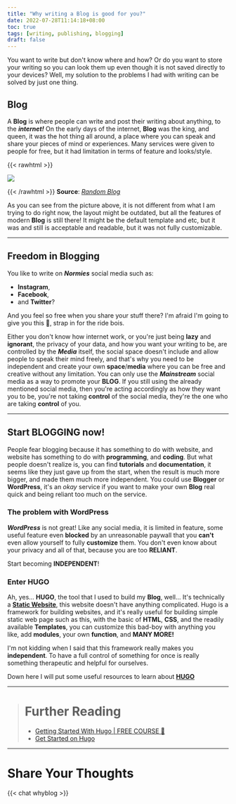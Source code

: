 ```yaml
---
title: "Why writing a Blog is good for you?"
date: 2022-07-28T11:14:18+08:00
toc: true 
tags: [writing, publishing, blogging]
draft: false
---
```


You want to write but don't know where and how? Or do you want to store your writing so you can look them up even though it is not saved directly to your devices? Well, my solution to the problems I had with writing can be solved by just one thing.

## Blog
A **Blog** is where people can write and post their writing about anything, to the ***internet!*** On the early days of the internet, **Blog** was the king, and queen, it was the hot thing all around, a place where you can speak and share your pieces of mind or experiences. Many services were given to people for free, but it had limitation in terms of feature and looks/style.

{{< rawhtml >}}

<img src="/img/blog_1.PNG">

{{< /rawhtml >}}
**Source**: [*Random Blog*](http://randomest.blogspot.com/)

As you can see from the picture above, it is not different from what I am trying to do right now, the layout might be outdated, but all the features of modern **Blog** is still there! It might be the default template and etc, but it was and still is acceptable and readable, but it was not fully customizable.

---
## Freedom in Blogging
You like to write on ***Normies*** social media such as:
- **Instagram**,
- **Facebook**,
- and  **Twitter**?

And you feel so free when you share your stuff there? I'm afraid I'm going to give you this 💊, strap in for the ride bois.

Either you don't know how internet work, or you're just being **lazy** and **ignorant**, the privacy of your data, and how you want your writing to be, are controlled by the ***Media*** itself, the social space doesn't include and allow people to speak their mind freely, and that's why you need to be independent and create your own **space**/**media** where you can be free and creative without any limitation. You can only use the ***Mainstream*** social media as a way to promote your **BLOG**. If you still using the already mentioned social media, then you're acting accordingly as how they want you to be, you're not taking **control** of the social media, they're the one who are taking **control** of you.

---
## Start BLOGGING now!
People fear blogging because it has something to do with website, and website has something to do with **programming**, and **coding**. But what people doesn't realize is, you can find **tutorials** and **documentation**, it seems like they just gave up from the start, when the result is much more bigger, and made them much more independent. You could use **Blogger** or **WordPress**, it's an *okay* service if you want to make your own **Blog** real quick and being reliant too much on the service. 

### The problem with WordPress
***WordPress*** is not great! Like any social media, it is limited in feature, some useful feature even **blocked** by an unreasonable paywall that you **can't** even allow yourself to fully **customize** them. You don't even know about your privacy and all of that, because you are too **RELIANT**.

Start becoming **INDEPENDENT**!

### Enter HUGO
Ah, yes... **HUGO**, the tool that I used to build my **Blog**, well... It's technically a [**Static Website**](https://en.wikipedia.org/wiki/Static_web_page), this website doesn't have anything complicated. Hugo is a framework for building websites, and it's really useful for building simple static web page such as this, with the basic of **HTML**, **CSS**, and the readily available **Templates**, you can customize this bad-boy with anything you like, add **modules**, your own **function**, and **MANY MORE!**

I'm not kidding when I said that this framework really makes you **independent**. To have a full control of something for once is really something therapeutic and helpful for ourselves.

Down here I will put some useful resources to learn about [**HUGO**](https://gohugo.io/)

---
> # Further Reading
> - [Getting Started With Hugo | FREE COURSE 🔗](https://www.youtube.com/watch?v=hjD9jTi_DQ4&t=2575s)
> - [Get Started on Hugo](https://gohugo.io/getting-started/)

---
# Share Your Thoughts
{{< chat whyblog >}} 